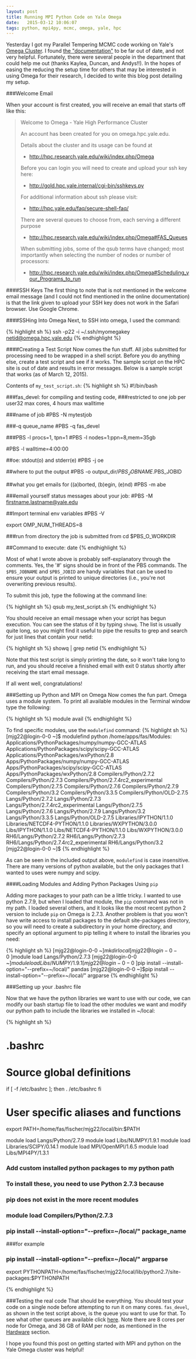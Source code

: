 ```yaml
---
layout: post
title: Running MPI Python Code on Yale Omega
date:   2015-03-12 10:06:07
tags: python, mpi4py, mcmc, omega, yale, hpc
---
```


Yesterday I got my Parallel Tempering MCMC code working on Yale's
[Omega Cluster][YaleHPC]. I found [the "documentation"][OmegaDocs] to be far
out of date, and not very helpful. Fortunately, there were several people in
the department that could help me out (thanks Kaylea, Duncan, and Andys!!). In
the hopes of easing the reducing the setup time for others that may be
interested in using Omega for their research, I decided to write this blog post
detailing my setup.

###Welcome Email

When your account is first created, you will receive an email that starts off
like this:

>Welcome to Omega - Yale High Performance Cluster
>
>An account has been created for you on omega.hpc.yale.edu.
>
>Details about the cluster and its usage can be found at
>* http://hpc.research.yale.edu/wiki/index.php/Omega
>
>Before you can login you will need to create and upload your ssh key here:
>* http://gold.hpc.yale.internal/cgi-bin/sshkeys.py
>
>For additional information about ssh please visit:
>* http://hpc.yale.edu/faq/secure-shell-faq/
>
>There are several queues to choose from, each serving a different purpose
>* http://hpc.research.yale.edu/wiki/index.php/Omega#FAS_Queues
>
>When submitting jobs, some of the qsub terms have changed; most
>importantly when selecting the number of nodes or number of
>processors:
>* http://hpc.research.yale.edu/wiki/index.php/Omega#Scheduling_your_Programs_to_run
>

####SSH Keys
The first thing to note that is not mentioned in the welcome email message (and
I could not find mentioned in the online documentation) is that the link given
to upload your SSH key does not work in the Safari browser. Use Google Chrome.

####SSHing Into Omega
Next, to SSH into omega, I used the command:

{% highlight sh %}
ssh -p22 -i ~/.ssh/myomegakey netid@omega.hpc.yale.edu
{% endhighlight %}

####Creating a Test Script
Now comes the fun stuff. All jobs submitted for processing need to be wrapped
in a shell script. Before you do anything else, create a test script and see
if it works. The sample script on the HPC site is out of date and results in
error messages. Below is a sample script that works (as of March 12, 2015).

Contents of `my_test_script.sh`:
{% highlight sh %}
#!/bin/bash

###fas_devel: for compiling and testing code,
###restricted to one job per user32 max cores, 4 hours max walltime

###name of job
#PBS -N mytestjob

###-q queue_name
#PBS -q fas_devel

###PBS -l procs=1, tpn=1
#PBS -l nodes=1:ppn=8,mem=35gb

#PBS -l walltime=4:00:00

##oe: stdout(o) and stderr(e)
#PBS -j oe

##where to put the output
#PBS -o output_dir/$PBS_JOBNAME.$PBS_JOBID

##what you get emails for ((a)borted, (b)egin, (e)nd)
#PBS -m abe

###email yourself status messages about your job:
#PBS -M firstname.lastname@yale.edu

##Import terminal env variables
#PBS -V

export OMP_NUM_THREADS=8

###run from directory the job is submitted from
cd $PBS_O_WORKDIR

##Command to execute:
date
{% endhighlight %}

Most of what I wrote above is probably self-explanatory through the comments.
Yes, the '#' signs should be in front of the PBS commands. The `$PBS_JOBNAME`
and `$PBS_JOBID` are handy variables that can be used to ensure your output is
printed to unique directories (i.e., you're not overwriting previous results).

To submit this job, type the following at the command line:

{% highlight sh %}
qsub my_test_script.sh
{% endhighlight %}

You should receive an email message when your script has begun execution. You
can see the status of it by typing `showq`. The list is usually quite long, so
you might find it useful to pipe the results to grep and search for just lines
that contain your netid:

{% highlight sh %}
showq | grep netid
{% endhighlight %}

Note that this test script is simply printing the date, so it won't take long
to run, and you should receive a finished email with exit 0 status shortly
after receiving the start email message.

If all went well, congratulations!

###Setting up Python and MPI on Omega
Now comes the fun part. Omega uses a module system. To print all available
modules in the Terminal window type the following:

{% highlight sh %}
module avail
{% endhighlight %}

To find specific modules, use the `modulefind` command:
{% highlight sh %}
[mjg22@login-0-0 ~]$ modulefind python
/home/apps/fas/Modules:
Applications/PythonPackages/numpy/numpy-GCC-ATLAS
Applications/PythonPackages/scipy/scipy-GCC-ATLAS
Applications/PythonPackages/wxPython/2.8
Apps/PythonPackages/numpy/numpy-GCC-ATLAS
Apps/PythonPackages/scipy/scipy-GCC-ATLAS
Apps/PythonPackages/wxPython/2.8
Compilers/Python/2.7.2
Compilers/Python/2.7.3
Compilers/Python/2.7.4rc2_experimental
Compilers/Python/2.7.5
Compilers/Python/2.7.6
Compilers/Python/2.7.9
Compilers/Python/3.2
Compilers/Python/3.3.5
Compilers/Python/OLD-2.7.5
Langs/Python/2.7.2
Langs/Python/2.7.3
Langs/Python/2.7.4rc2_experimental
Langs/Python/2.7.5
Langs/Python/2.7.6
Langs/Python/2.7.9
Langs/Python/3.2
Langs/Python/3.3.5
Langs/Python/OLD-2.7.5
Libraries/IPYTHON/1.1.0
Libraries/NETCDF4-PYTHON/1.1.0
Libraries/WXPYTHON/3.0.0
Libs/IPYTHON/1.1.0
Libs/NETCDF4-PYTHON/1.1.0
Libs/WXPYTHON/3.0.0
RH6/Langs/Python/2.7.2
RH6/Langs/Python/2.7.3
RH6/Langs/Python/2.7.4rc2_experimental
RH6/Langs/Python/3.2
[mjg22@login-0-0 ~]$
{% endhighlight %}

As can be seen in the included output above, `modulefind` is case insensitive.
There are many versions of python available, but the only packages that I
wanted to uses were numpy and scipy.

####Loading Modules and Adding Python Packages Using `pip`

Adding more packages to your path can be a little tricky.
I wanted to use python 2.7.9, but when I loaded that module,
the `pip` command was not in my path. I loaded several others, and it looks
like the most recent python 2 version to include `pip` on Omega is 2.7.3.
Another problem is that you won't have write access to install packages to
the default site-packages directory, so you will need to create a subdirectory
in your home directory, and specify an optional argument to pip telling it
where to install the libraries you need:

{% highlight sh %}
[mjg22@login-0-0 ~]$mkdir local
[mjg22@login-0-0 ~]$module load Langs/Python/2.7.3
[mjg22@login-0-0 ~]$module load Libs/NUMPY/1.9.1
[mjg22@login-0-0 ~]$pip install --install-option="--prefix=~/local/" pandas
[mjg22@login-0-0 ~]$pip install --install-option="--prefix=~/local/" argparse
{% endhighlight %}

###Setting up your .bashrc file

Now that we have the python libraries we want to use with our code, we can
modify our bash startup file to load the other modules we want and modify
our python path to include the libraries we installed in ~/local:

{% highlight sh %}
# .bashrc

# Source global definitions
if [ -f /etc/bashrc ]; then
        . /etc/bashrc
fi

# User specific aliases and functions

export PATH=/home/fas/fischer/mjg22/local/bin:$PATH

module load Langs/Python/2.7.9
module load Libs/NUMPY/1.9.1
module load Libraries/SCIPY/0.14.1
module load MPI/OpenMPI/1.6.5
module load Libs/MPI4PY/1.3.1

### Add custom installed python packages to my python path
### To install these, you need to use Python 2.7.3 because
### pip does not exist in the more recent modules
### module load Compilers/Python/2.7.3
### pip install --install-option="--prefix=~/local/" package_name
###for example
### pip install --install-option="--prefix=~/local/" argparse
export PYTHONPATH=/home/fas/fischer/mjg22/local/lib/python2.7/site-packages:$PYTHONPATH

{% endhighlight %}

###Testing the real code
That should be everything. You should test your code on a single node before
attempting to run it on many cores. `fas_devel`, as shown in the test script
above, is the queue you want to use for that. To see what other queues are
available click [here][FASQueues]. Note there are 8 cores per node for
Omega, and 36 GB of RAM per node, as mentioned in the [Hardware][Hardware]
section.

I hope you found this post on getting started with MPI and python on the Yale
 Omega cluster was helpful!

[YaleHPC]: http://westcampus.yale.edu/research/science-medicine-engineering/core-facililties/high-performance-computing-center
[OmegaDocs]: https://hpc.research.yale.edu/hpc_user_wiki/index.php/Omega
[FASQueues]: https://hpc.research.yale.edu/hpc_user_wiki/index.php/Omega#FAS_Queues
[Hardware]: https://hpc.research.yale.edu/hpc_user_wiki/index.php/Omega#Hardware
